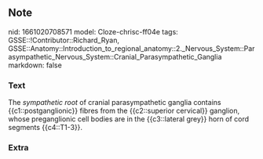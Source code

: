 ## Note
nid: 1661020708571
model: Cloze-chrisc-ff04e
tags: GSSE::!Contributor::Richard_Ryan, GSSE::Anatomy::Introduction_to_regional_anatomy::2._Nervous_System::Parasympathetic_Nervous_System::Cranial_Parasympathetic_Ganglia
markdown: false

### Text
<div class="toggle">
  The <em>sympathetic root</em> of cranial parasympathetic ganglia
  contains {{c1::postganglionic}} fibres from the {{c2::superior
  cervical}} ganglion, whose preganglionic cell bodies are in the
  {{c3::lateral grey}} horn of cord segments {{c4::T1-3}}.
</div>

### Extra

